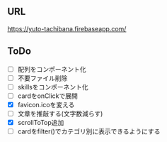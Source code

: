 ## URL

https://yuto-tachibana.firebaseapp.com/

## ToDo
- [ ] 配列をコンポーネント化
- [ ] 不要ファイル削除
- [ ] skillsをコンポーネント化
- [ ] cardをonClickで展開
- [x] favicon.icoを変える
- [ ] 文章を推敲する(文字数減らす)
- [x] scrollToTop追加
- [ ] cardをfilter()でカテゴリ別に表示できるようにする
